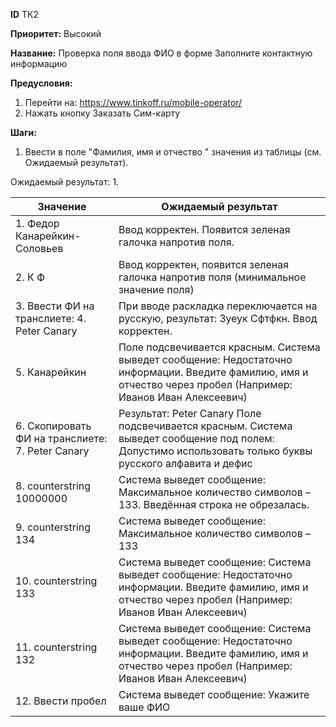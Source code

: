 **ID**		ТК2

**Приоритет:**	Высокий

**Название:** 	 Проверка поля ввода ФИО в форме Заполните контактную информацию

**Предусловия:**

1.	Перейти на: https://www.tinkoff.ru/mobile-operator/
2.	Нажать кнопку Заказать Сим-карту

**Шаги:**
1.	Ввести в поле "Фамилия, имя и отчество " значения из таблицы (см. Ожидаемый результат).

Ожидаемый результат:
1.

|    Значение                                                                 |    Ожидаемый результат                                                                                                                                                     |
|-----------------------------------------------------------------------------|----------------------------------------------------------------------------------------------------------------------------------------------------------------------------|
|    1.          Федор Канарейкин-Соловьев                                    |    Ввод корректен. Появится зеленая галочка напротив   поля.                                                                                                               |
|    2.          К Ф                                                          |    Ввод корректен, появится зеленая галочка напротив   поля (минимальное значение поля)                                                                                    |
|    3.          Ввести ФИ на транслиете:   4.          Peter Canary          |    При вводе раскладка переключается на русскую,   результат: Зуеук Сфтфкн.   Ввод корректен.                                                                              |
|    5.          Канарейкин                                                   |    Поле подсвечивается красным. Система выведет   сообщение: Недостаточно информации. Введите фамилию, имя и отчество через   пробел (Например: Иванов Иван Алексеевич)    |
|    6.          Скопировать ФИ на транслиете:   7.          Peter Canary     |    Результат: Peter Canary   Поле подсвечивается красным. Система выведет   сообщение под полем: Допустимо использовать только буквы русского алфавита и   дефис           |
|    8.          counterstring 10000000                                       |    Система выведет сообщение: Максимальное количество   символов – 133.   Введённая строка не обрезалась.                                                                  |
|    9.          counterstring 134                                            |    Система выведет сообщение: Максимальное количество символов   – 133                                                                                                     |
|    10.      counterstring 133                                               |    Система выведет сообщение: Система выведет   сообщение: Недостаточно информации. Введите фамилию, имя и отчество через   пробел (Например: Иванов Иван Алексеевич)      |
|    11.      counterstring 132                                               |    Система выведет сообщение: Система выведет   сообщение: Недостаточно информации. Введите фамилию, имя и отчество через   пробел (Например: Иванов Иван Алексеевич)      |
|    12.      Ввести пробел                                                   |    Система выведет сообщение: Укажите ваше ФИО                                                                                                                             |

